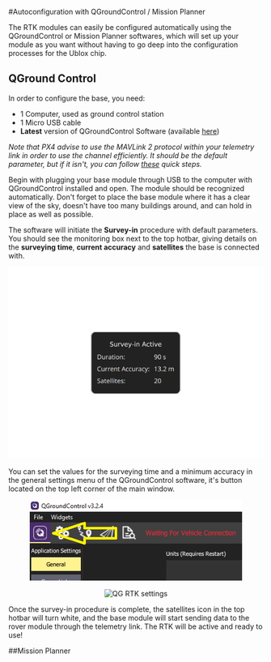 #Autoconfiguration with QGroundControl / Mission Planner

The RTK modules can easily be configured automatically using the QGroundControl or Mission Planner softwares, which will set up your module as you want without having to go deep into the configuration processes for the Ublox chip.

## QGround Control

In order to configure the base, you need: 
* 1 Computer, used as ground control station
* 1 Micro USB cable
* **Latest** version of QGroundControl Software (available [here](https://docs.qgroundcontrol.com/en/getting_started/download_and_install.html))

_Note that PX4 advise to use the MAVLink 2 protocol within your telemetry link in order to use the channel efficiently. It should be the default parameter, but if it isn't, you can follow [these](https://docs.px4.io/en/advanced_features/rtk-gps.html#mavlink2) quick steps._

Begin with plugging your base module through USB to the computer with QGroundControl installed and open. The module should be recognized automatically. Don't forget to place the base module where it has a clear view of the sky, doesn't have too many buildings around, and can hold in place as well as possible.

The software will initiate the **Survey-in** procedure with default parameters. You should see the monitoring box next to the top hotbar, giving details on the **surveying time**, **current accuracy** and **satellites** the base is connected with.

<p align="center">
  <img src="./images/qgsvin.png?raw=true" alt="QG Survey dialog box"/>
</p>

You can set the values for the surveying time and a minimum accuracy in the general settings menu of the QGroundControl software, it's button located on the top left corner of the main window.

<p align="center">
  <img src="./images/qgbutton.png?raw=true" alt="QG General settings button"/>
</p>

<p align="center">
  <img src="./images/qgset.png?raw=true" alt="QG RTK settings"/>
</p>

Once the survey-in procedure is complete, the satellites icon in the top hotbar will turn white, and the base module will start sending data to the rover module through the telemetry link. The RTK will be active and ready to use!

##Mission Planner









